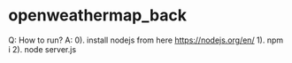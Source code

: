 # openweathermap_back

Q: How to run?
A:
  0). install nodejs from here https://nodejs.org/en/
  1). npm i
  2). node server.js
